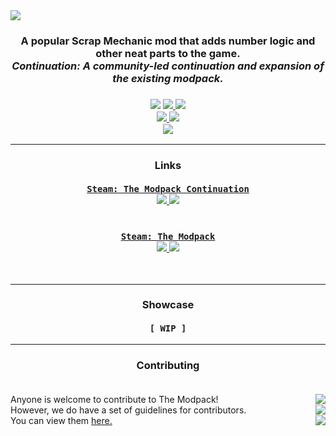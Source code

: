 <img src="https://raw.githubusercontent.com/SMTheGuild/The-Modpack/master/preview.jpg" align="center">

<h3 align="center">
  A popular Scrap Mechanic mod that adds number logic and other neat parts to the game.<br>
  <i>Continuation: A community-led continuation and expansion of the existing modpack.</i><br>
</h3>

<h3 align="center">
  <a href="https://github.com/SMTheGuild/The-Modpack/releases/latest">
    <img src="https://img.shields.io/github/v/release/SMTheGuild/The-Modpack?include_prereleases&label=latest%20release&logo=github&style=for-the-badge"></a>

  <a href="#readme.md">
    <img src="https://img.shields.io/github/release-date-pre/SMTheGuild/The-Modpack?label=from&style=for-the-badge">
    <img src="https://img.shields.io/badge/game%20version-0.5.1-success?style=for-the-badge">
  </a>
  <br>

  <a href="https://steamcommunity.com/sharedfiles/filedetails/?id=2448492759">
    <img src="https://img.shields.io/steam/downloads/2448492759?style=for-the-badge&logo=steam">
    <img src="https://img.shields.io/steam/favorites/2448492759?style=for-the-badge&logo=steam">
  </a>
  <br>
  
  <a href="https://discord.gg/SVEFyus">
    <img src="https://img.shields.io/discord/706444957099098162?color=7289DA&logo=discord&logoColor=FFFFFF&style=for-the-badge">
  </a>
</h3>

<hr>

<h3 align="center">
  Links
  <br><br>
  <a href="https://steamcommunity.com/sharedfiles/filedetails/?id=2448492759">
    <code>Steam: The Modpack Continuation</code>
  </a>
  <br>
  <a href="#readme.md">
    <img src="https://img.shields.io/steam/downloads/2448492759?style=flat">
    <img src="https://img.shields.io/steam/favorites/2448492759?style=flat">
  </a>
  <br><br><br>
  <a href="https://steamcommunity.com/sharedfiles/filedetails/?id=881254777">
    <code>Steam: The Modpack</code>
  </a>
  <br>
  <a href="#readme.md">
    <img src="https://img.shields.io/steam/downloads/881254777?style=flat">
    <img src="https://img.shields.io/steam/favorites/881254777?style=flat">
  </a>
</h3>
<br>

<hr>

<h3 align="center">
  Showcase<br><br>
  <code>[ WIP ]</code>
</h3>

<hr>


<h3 align="center">
  Contributing<br><br>
</h3>
<p>
  Anyone is welcome to contribute to The Modpack!<a href="https://github.com/SMTheGuild/The-Modpack/graphs/contributors"><img align="right" src="https://img.shields.io/github/contributors-anon/SMTheGuild/The-Modpack"></a><br>
  However, we do have a set of guidelines for contributors.<a href="https://github.com/SMTheGuild/The-Modpack/issues?q=is%3Aopen"><img align="right" src="https://img.shields.io/github/issues-pr-raw/SMTheGuild/The-Modpack?label=open%20requests"></a><br>
  You can view them <a href="https://example.com">here.</a><a href="https://github.com/SMTheGuild/The-Modpack/issues?q=is%3Aclosed"><img align="right" src="https://img.shields.io/github/issues-pr-closed-raw/SMTheGuild/The-Modpack?label=closed%20requests"></a>
</p>
